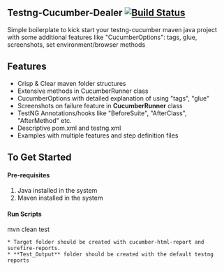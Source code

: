 ## Testng-Cucumber-Dealer  [![Build Status](https://travis-ci.org/igniteram/testng-cucumber.svg?branch=master)](https://travis-ci.org/igniteram/testng-cucumber)
Simple boilerplate to kick start your testng-cucumber maven java project with some additional features like "CucumberOptions": tags, glue, screenshots, set environment/browser methods
## Features
* Crisp & Clear maven folder structures
* Extensive methods in CucumberRunner class
* CucumberOptions with detailed explanation of using "tags", "glue"
* Screenshots on failure feature in **CucumberRunner** class
* TestNG Annotations/hooks like "BeforeSuite", "AfterClass", "AfterMethod" etc.
* Descriptive pom.xml and testng.xml
* Examples with multiple features and step definition files

## To Get Started

#### Pre-requisites
1. Java installed in the system
2. Maven installed in the system

#### Run Scripts
mvn clean test
```
* Target folder should be created with cucumber-html-report and surefire-reports.
* **Test_Output** folder should be created with the default testng reports
